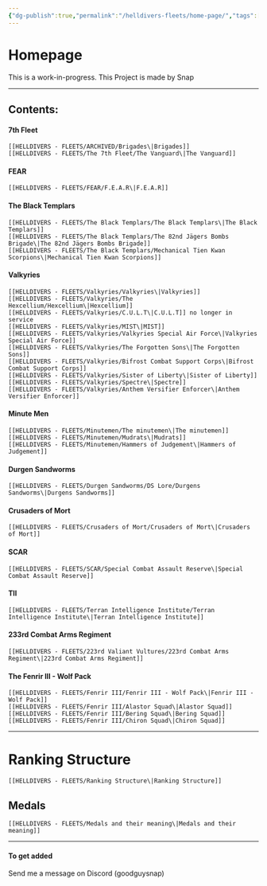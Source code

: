 ```yaml
---
{"dg-publish":true,"permalink":"/helldivers-fleets/home-page/","tags":["gardenEntry"],"noteIcon":"","created":"2024-03-23T23:17:23.464+01:00","updated":"2024-04-14T01:10:40.871+02:00"}
---
```


# Homepage 


This is a work-in-progress.
This Project is made by Snap
- - - 
## Contents:

#### 7th Fleet
	[[HELLDIVERS - FLEETS/ARCHIVED/Brigades\|Brigades]]
	[[HELLDIVERS - FLEETS/The 7th Fleet/The Vanguard\|The Vanguard]]

#### FEAR
	[[HELLDIVERS - FLEETS/FEAR/F.E.A.R\|F.E.A.R]]

#### The Black Templars
	[[HELLDIVERS - FLEETS/The Black Templars/The Black Templars\|The Black Templars]]
	[[HELLDIVERS - FLEETS/The Black Templars/The 82nd Jägers Bombs Brigade\|The 82nd Jägers Bombs Brigade]]
	[[HELLDIVERS - FLEETS/The Black Templars/Mechanical Tien Kwan Scorpions\|Mechanical Tien Kwan Scorpions]]

#### Valkyries
	[[HELLDIVERS - FLEETS/Valkyries/Valkyries\|Valkyries]]
	[[HELLDIVERS - FLEETS/Valkyries/The Hexcellium/Hexcellium\|Hexcellium]]
	[[HELLDIVERS - FLEETS/Valkyries/C.U.L.T\|C.U.L.T]] no longer in service 
	[[HELLDIVERS - FLEETS/Valkyries/MIST\|MIST]]
	[[HELLDIVERS - FLEETS/Valkyries/Valkyries Special Air Force\|Valkyries Special Air Force]]
	[[HELLDIVERS - FLEETS/Valkyries/The Forgotten Sons\|The Forgotten Sons]]
	[[HELLDIVERS - FLEETS/Valkyries/Bifrost Combat Support Corps\|Bifrost Combat Support Corps]]
	[[HELLDIVERS - FLEETS/Valkyries/Sister of Liberty\|Sister of Liberty]]
	[[HELLDIVERS - FLEETS/Valkyries/Spectre\|Spectre]]
	[[HELLDIVERS - FLEETS/Valkyries/Anthem Versifier Enforcer\|Anthem Versifier Enforcer]]

#### Minute Men
	[[HELLDIVERS - FLEETS/Minutemen/The minutemen\|The minutemen]]
	[[HELLDIVERS - FLEETS/Minutemen/Mudrats\|Mudrats]]
	[[HELLDIVERS - FLEETS/Minutemen/Hammers of Judgement\|Hammers of Judgement]]

#### Durgen Sandworms
	[[HELLDIVERS - FLEETS/Durgen Sandworms/DS Lore/Durgens Sandworms\|Durgens Sandworms]]

#### Crusaders of Mort
	[[HELLDIVERS - FLEETS/Crusaders of Mort/Crusaders of Mort\|Crusaders of Mort]]

#### SCAR
	[[HELLDIVERS - FLEETS/SCAR/Special Combat Assault Reserve\|Special Combat Assault Reserve]]

#### TII
	[[HELLDIVERS - FLEETS/Terran Intelligence Institute/Terran Intelligence Institute\|Terran Intelligence Institute]]

#### 233rd Combat Arms Regiment
	[[HELLDIVERS - FLEETS/223rd Valiant Vultures/223rd Combat Arms Regiment\|223rd Combat Arms Regiment]]

#### The Fenrir III - Wolf Pack
	[[HELLDIVERS - FLEETS/Fenrir III/Fenrir III - Wolf Pack\|Fenrir III - Wolf Pack]]
	[[HELLDIVERS - FLEETS/Fenrir III/Alastor Squad\|Alastor Squad]]
	[[HELLDIVERS - FLEETS/Fenrir III/Bering Squad\|Bering Squad]]
	[[HELLDIVERS - FLEETS/Fenrir III/Chiron Squad\|Chiron Squad]]

- - - 

# Ranking Structure
	[[HELLDIVERS - FLEETS/Ranking Structure\|Ranking Structure]]

## Medals
	[[HELLDIVERS - FLEETS/Medals and their meaning\|Medals and their meaning]]

- - -
#### To get added
Send me a message on Discord (goodguysnap)
